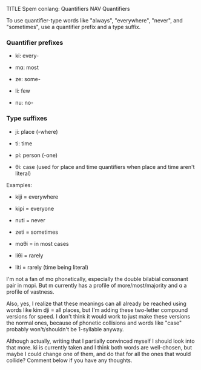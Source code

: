 TITLE Spem conlang: Quantifiers
NAV Quantifiers

To use quantifier-type words like "always", "everywhere", "never", and "sometimes", use a quantifier prefix and a type suffix.

### Quantifier prefixes

* <spem>ki</spem>: every-

* <spem>mɑ</spem>: most

* <spem>ze</spem>: some-

* <spem>li</spem>: few

* <spem>nu</spem>: no-

### Type suffixes

* <spem>ji</spem>: place (-where)

* <spem>ti</spem>: time

* <spem>pi</spem>: person (-one)

* <spem>θi</spem>: case (used for place and time quantifiers when place and time aren't literal)

Examples:

* <spem>kiji</spem> = everywhere

* <spem>kipi</spem> = everyone

* <spem>nuti</spem> = never

* <spem>zeti</spem> = sometimes

* <spem>mɑθi</spem> = in most cases

* <spem>liθi</spem> = rarely

* <spem>liti</spem> = rarely (time being literal)

I'm not a fan of <spem>mɑ</spem> phonetically, especially the double bilabial consonant pair in <spem>mɑpi</spem>. But <spem>m</spem> currently has a profile of more/most/majority and <spem>ɑ</spem> a profile of vastness.

Also, yes, I realize that these meanings can all already be reached using words like <spem>kim dji</spem> = all places, but I'm adding these two-letter compound versions for speed. I don't think it would work to just make these versions the normal ones, because of phonetic collisions and words like "case" probably won't/shouldn't be 1-syllable anyway.

Although actually, writing that I partially convinced myself I should look into that more. <spem>ki</spem> is currently taken and I think both words are well-chosen, but maybe I could change one of them, and do that for all the ones that would collide? Comment below if you have any thoughts.
